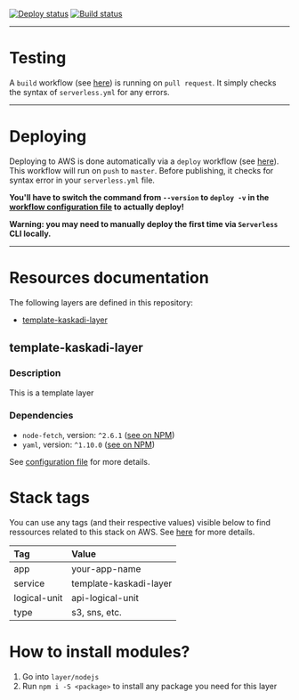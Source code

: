 [![Deploy status](https://img.shields.io/github/workflow/status/kaskadi/template-kaskadi-layer/deploy?label=deploy&logo=Amazon%20AWS)](https://github.com/kaskadi/template-kaskadi-layer/actions?query=workflow%3Adeploy)
[![Build status](https://img.shields.io/github/workflow/status/kaskadi/template-kaskadi-layer/build?label=build&logo=serverless)](https://github.com/kaskadi/template-kaskadi-layer/actions?query=workflow%3Abuild)

****

# Testing

A `build` workflow (see [here](./.github/workflows/build.yml)) is running on `pull request`. It simply checks the syntax of `serverless.yml` for any errors.

****

# Deploying

Deploying to AWS is done automatically via a `deploy` workflow (see [here](./.github/workflows/deploy.yml)). This workflow will run on `push` to `master`. Before publishing, it checks for syntax error in your `serverless.yml` file.

**You'll have to switch the command from `--version` to `deploy -v` in the [workflow configuration file](./.github/workflows/deploy.yml) to actually deploy!**

**Warning: you may need to manually deploy the first time via `Serverless` CLI locally.**

****

# Resources documentation

The following layers are defined in this repository:
- [template-kaskadi-layer](#template-kaskadi-layer)

## template-kaskadi-layer <a name="template-kaskadi-layer"></a>

### Description

This is a template layer

### Dependencies

- `node-fetch`, version: `^2.6.1` ([see on NPM](https://www.npmjs.com/package/node-fetch))
- `yaml`, version: `^1.10.0` ([see on NPM](https://www.npmjs.com/package/yaml))

See [configuration file](./serverless.yml) for more details.

# Stack tags

You can use any tags (and their respective values) visible below to find ressources related to this stack on AWS. See [here](https://docs.amazonaws.cn/en_us/AWSCloudFormation/latest/UserGuide/aws-properties-resource-tags.html) for more details.

| Tag          | Value                  |
| :----------- | :--------------------- |
| app          | your-app-name          |
| service      | template-kaskadi-layer |
| logical-unit | api-logical-unit       |
| type         | s3, sns, etc.          |

# How to install modules?

1. Go into `layer/nodejs`
2. Run `npm i -S <package>` to install any package you need for this layer
